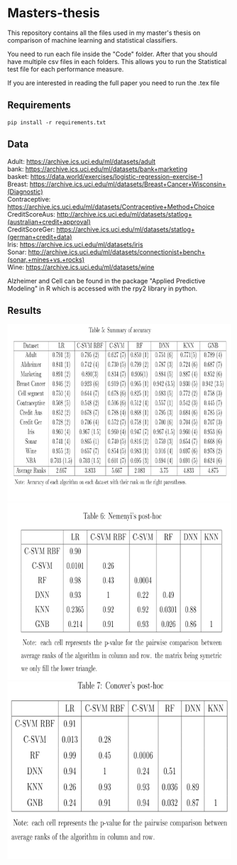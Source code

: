 # Masters-thesis
This repository contains all the files used in my master's thesis on comparison of machine learning and statistical classifiers.

You need to run each file inside the "Code" folder. After that you should have multiple csv files in each folders. This allows you to run the Statistical test file for each performance measure. 

If you are interested in reading the full paper you need to run the .tex file

<h2>Requirements</h2>

```
pip install -r requirements.txt
```

<h2>Data</h2>

Adult: https://archive.ics.uci.edu/ml/datasets/adult<br>
bank: https://archive.ics.uci.edu/ml/datasets/bank+marketing<br>
basket: https://data.world/exercises/logistic-regression-exercise-1<br>
Breast: https://archive.ics.uci.edu/ml/datasets/Breast+Cancer+Wisconsin+(Diagnostic)<br>
Contraceptive: https://archive.ics.uci.edu/ml/datasets/Contraceptive+Method+Choice<br>
CreditScoreAus: http://archive.ics.uci.edu/ml/datasets/statlog+(australian+credit+approval)<br>
CreditScoreGer: https://archive.ics.uci.edu/ml/datasets/statlog+(german+credit+data)<br>
Iris: https://archive.ics.uci.edu/ml/datasets/iris<br>
Sonar: http://archive.ics.uci.edu/ml/datasets/connectionist+bench+(sonar,+mines+vs.+rocks)<br>
Wine: https://archive.ics.uci.edu/ml/datasets/wine<br>

Alzheimer and Cell can be found in the package "Applied Predictive Modeling" in R which is accessed with the rpy2 library in python. 

<h2>Results</h2>

<img src="https://raw.githubusercontent.com/Kwirtz/Masters-thesis/master/Results/accuracy.png" width="700" height="400" />
<img src="https://raw.githubusercontent.com/Kwirtz/Masters-thesis/master/Results/Nemenyi.png" width="700" height="400" />
<img src="https://raw.githubusercontent.com/Kwirtz/Masters-thesis/master/Results/Conover.png" width="700" height="400" />